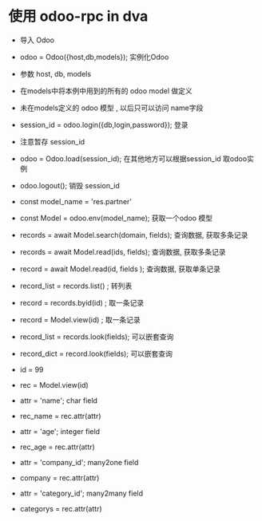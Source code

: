 # 使用 odoo-rpc in dva

* 导入 Odoo
* odoo = Odoo({host,db,models}); 实例化Odoo
* 参数 host, db, models
* 在models中将本例中用到的所有的 odoo model 做定义
* 未在models定义的 odoo 模型 , 以后只可以访问 name字段

* session\_id = odoo.login({db,login,password}); 登录
* 注意暂存 session\_id
* odoo = Odoo.load(session\_id); 在其他地方可以根据session\_id 取odoo实例
* odoo.logout(); 销毁 session\_id

* const model\_name = 'res.partner'
* const Model = odoo.env(model\_name); 获取一个odoo 模型
* records = await Model.search(domain, fields); 查询数据, 获取多条记录
* records = await Model.read(ids, fields); 查询数据, 获取多条记录
* record  = await Model.read(id, fields ); 查询数据, 获取单条记录
* record_list = records.list() ;  转列表
* record = records.byid(id)  ; 取一条记录
* record = Model.view(id)  ; 取一条记录

* record\_list = records.look(fields); 可以嵌套查询
* record\_dict = record.look(fields); 可以嵌套查询

* id = 99
* rec = Model.view(id)
* attr = 'name'; char field 
* rec\_name = rec.attr(attr)
* attr = 'age';  integer field
* rec\_age = rec.attr(attr)

* attr = 'company\_id';  many2one field
* company = rec.attr(attr)
* attr = 'category\_id';  many2many field
* categorys = rec.attr(attr)


